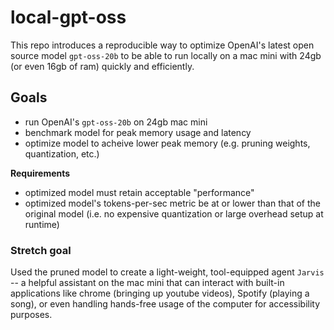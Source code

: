 # local-gpt-oss

This repo introduces a reproducible way to optimize OpenAI's latest open source
model `gpt-oss-20b`  to be able to run locally on a mac mini with 24gb (or even
16gb of ram) quickly and efficiently.

## Goals
* run OpenAI's `gpt-oss-20b` on 24gb mac mini
* benchmark model for peak memory usage and latency
* optimize model to acheive lower peak memory (e.g. pruning weights,
quantization, etc.)

**Requirements**
* optimized model must retain acceptable "performance"
* optimized model's tokens-per-sec metric be at or lower than that of the
original model (i.e. no expensive quantization or large overhead setup at
runtime)

### Stretch goal
Used the pruned model to create a light-weight, tool-equipped agent `Jarvis` --
a helpful assistant on the mac mini that can interact with built-in applications
like chrome (bringing up youtube videos), Spotify (playing a song), or even
handling hands-free usage of the computer for accessibility purposes.
